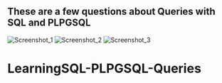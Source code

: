## These are a few questions about Queries with SQL and PLPGSQL ##




![Screenshot_1](https://user-images.githubusercontent.com/56495954/130898804-7e56fe6d-d303-4675-9791-bd0d99743106.png)
![Screenshot_2](https://user-images.githubusercontent.com/56495954/130898811-85c774dd-cf75-4403-9832-b0b7ab45eb1e.png)
![Screenshot_3](https://user-images.githubusercontent.com/56495954/130898814-43b845a2-fa38-4729-8f26-093088c0687c.png)
# LearningSQL-PLPGSQL-Queries
